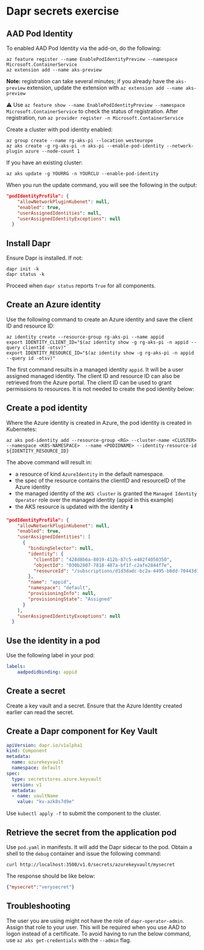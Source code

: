 # Dapr secrets exercise

## AAD Pod Identity

To enabled AAD Pod Identity via the add-on, do the following:

```
az feature register --name EnablePodIdentityPreview --namespace Microsoft.ContainerService
az extension add --name aks-preview
```

**Note:** registration can take several minutes; if you already have the `aks-preview` extension, update the extension with `az extension add --name aks-preview`

⚠️ Use `az feature show --name EnablePodIdentityPreview --namespace Microsoft.ContainerService` to check the status of registration. After registration, run `az provider register -n Microsoft.ContainerService`

Create a cluster with pod identity enabled:

```
az group create --name rg-aks-pi --location westeurope
az aks create -g rg-aks-pi -n aks-pi --enable-pod-identity --network-plugin azure --node-count 1
```

If you have an existing cluster:

```
az aks update -g YOURRG -n YOURCLU --enable-pod-identity
```

When you run the update command, you will see the following in the output:

```json
"podIdentityProfile": {
    "allowNetworkPluginKubenet": null,
    "enabled": true,
    "userAssignedIdentities": null,
    "userAssignedIdentityExceptions": null
  }
```

## Install Dapr

Ensure Dapr is installed. If not:

```
dapr init -k
dapr status -k
```

Proceed when `dapr status` reports `True` for all components.

## Create an Azure identity

Use the following command to create an Azure identity and save the client ID and resource ID:

```
az identity create --resource-group rg-aks-pi --name appid
export IDENTITY_CLIENT_ID="$(az identity show -g rg-aks-pi -n appid --query clientId -otsv)"
export IDENTITY_RESOURCE_ID="$(az identity show -g rg-aks-pi -n appid --query id -otsv)"
```

The first command results in a managed identity `appid`. It will be a user assigned managed identity. The client ID and resource ID can also be retrieved from the Azure portal. The client ID can be used to grant permissions to resources. It is not needed to create the pod identity below:


## Create a pod identity

Where the Azure identity is created in Azure, the pod identity is created in Kubernetes:

```
az aks pod-identity add --resource-group <RG> --cluster-name <CLUSTER> --namespace <K8S-NAMESPACE>  --name <PODIDNAME> --identity-resource-id ${IDENTITY_RESOURCE_ID}
```

The above command will result in:
- a resource of kind `AzureIdentity` in the default namespace.
- the spec of the resource contains the clientID and resourceID of the Azure identity
- the managed identity of the `AKS cluster` is granted the `Managed Identity Operator` role over the managed identity (appid in this example)
- the AKS resource is updated with the identity ⬇️

```json
"podIdentityProfile": {
    "allowNetworkPluginKubenet": null,
    "enabled": true,
    "userAssignedIdentities": [
      {
        "bindingSelector": null,
        "identity": {
          "clientId": "428d8b6a-8019-412b-87c5-e482f4050350",
          "objectId": "030b2807-7818-487a-bf1f-c2afe2844f7e",
          "resourceId": "/subscriptions/d1d3dadc-bc2a-4495-b8dd-70443d1c70d1/resourcegroups/az-k8s-7d9e-rg/providers/Microsoft.ManagedIdentity/userAssignedIdentities/appid"
        },
        "name": "appid",
        "namespace": "default",
        "provisioningInfo": null,
        "provisioningState": "Assigned"
      }
    ],
    "userAssignedIdentityExceptions": null
  }
```

## Use the identity in a pod

Use the following label in your pod:

```yaml
labels:
    aadpodidbinding: appid
```

## Create a secret

Create a key vault and a secret. Ensure that the Azure Identity created earlier can read the secret.

## Create a Dapr component for Key Vault

```yaml
apiVersion: dapr.io/v1alpha1
kind: Component
metadata:
  name: azurekeyvault
  namespace: default
spec:
  type: secretstores.azure.keyvault
  version: v1
  metadata:
  - name: vaultName
    value: "kv-azk8s7d9e"
```

Use `kubectl apply -f` to submit the component to the cluster.

## Retrieve the secret from the application pod

Use `pod.yaml` in manifests. It will add the Dapr sidecar to the pod. Obtain a shell to the `debug` container and issue the following command:

```
curl http://localhost:3500/v1.0/secrets/azurekeyvault/mysecret
```

The response should be like below:

```json
{"mysecret":"verysecret"}
```

## Troubleshooting

The user you are using might not have the role of `dapr-operator-admin`. Assign that role to your user. This will be required when you use AAD to logon instead of a certificate. To avoid having to run the below command, use `az aks get-credentials` with the `--admin` flag.

